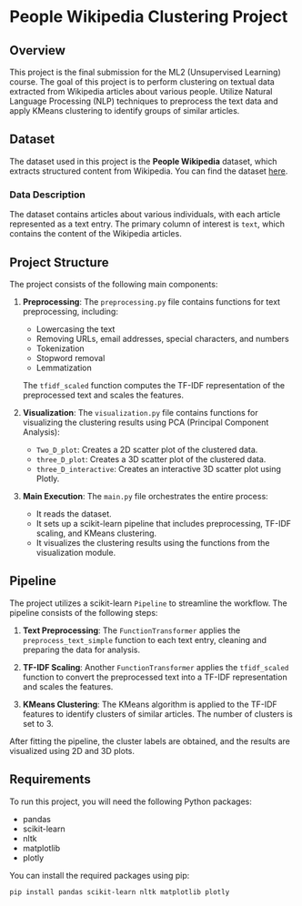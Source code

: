 # People Wikipedia Clustering Project

## Overview

This project is the final submission for the ML2 (Unsupervised Learning) course. The goal of this project is to perform clustering on textual data extracted from Wikipedia articles about various people. Utilize Natural Language Processing (NLP) techniques to preprocess the text data and apply KMeans clustering to identify groups of similar articles.

## Dataset

The dataset used in this project is the **People Wikipedia** dataset, which extracts structured content from Wikipedia. You can find the dataset [here](https://www.kaggle.com/datasets/sameersmahajan/people-wikipedia-data).

### Data Description

The dataset contains articles about various individuals, with each article represented as a text entry. The primary column of interest is `text`, which contains the content of the Wikipedia articles.

## Project Structure

The project consists of the following main components:

1. **Preprocessing**: The `preprocessing.py` file contains functions for text preprocessing, including:
   - Lowercasing the text
   - Removing URLs, email addresses, special characters, and numbers
   - Tokenization
   - Stopword removal
   - Lemmatization

   The `tfidf_scaled` function computes the TF-IDF representation of the preprocessed text and scales the features.

2. **Visualization**: The `visualization.py` file contains functions for visualizing the clustering results using PCA (Principal Component Analysis):
   - `Two_D_plot`: Creates a 2D scatter plot of the clustered data.
   - `three_D_plot`: Creates a 3D scatter plot of the clustered data.
   - `three_D_interactive`: Creates an interactive 3D scatter plot using Plotly.

3. **Main Execution**: The `main.py` file orchestrates the entire process:
   - It reads the dataset.
   - It sets up a scikit-learn pipeline that includes preprocessing, TF-IDF scaling, and KMeans clustering.
   - It visualizes the clustering results using the functions from the visualization module.

## Pipeline

The project utilizes a scikit-learn `Pipeline` to streamline the workflow. The pipeline consists of the following steps:

1. **Text Preprocessing**: The `FunctionTransformer` applies the `preprocess_text_simple` function to each text entry, cleaning and preparing the data for analysis.

2. **TF-IDF Scaling**: Another `FunctionTransformer` applies the `tfidf_scaled` function to convert the preprocessed text into a TF-IDF representation and scales the features.

3. **KMeans Clustering**: The KMeans algorithm is applied to the TF-IDF features to identify clusters of similar articles. The number of clusters is set to 3.

After fitting the pipeline, the cluster labels are obtained, and the results are visualized using 2D and 3D plots.

## Requirements

To run this project, you will need the following Python packages:

- pandas
- scikit-learn
- nltk
- matplotlib
- plotly

You can install the required packages using pip:

```bash
pip install pandas scikit-learn nltk matplotlib plotly

